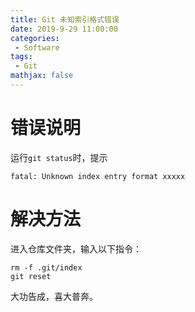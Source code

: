 ```yaml
---
title: Git 未知索引格式错误
date: 2019-9-29 11:00:00
categories:
 - Software
tags: 
 - Git
mathjax: false
---
```


# 错误说明

运行`git status`时，提示

```
fatal: Unknown index entry format xxxxx
```

# 解决方法

进入仓库文件夹，输入以下指令：

```
rm -f .git/index
git reset
```

大功告成，喜大普奔。
